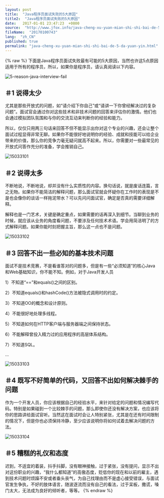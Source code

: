 ```yaml
---
layout: post
title:  "Java程序员面试失败的5大原因"
title2:  "Java程序员面试失败的5大原因"
date:   2017-01-01 23:47:23  +0800
source:  "http://www.jfox.info/java-cheng-xu-yuan-mian-shi-shi-bai-de-5-da-yuan-yin.html"
fileName:  "20170100743"
lang:  "zh_CN"
published: true
permalink: "java-cheng-xu-yuan-mian-shi-shi-bai-de-5-da-yuan-yin.html"
---
```

{% raw %}
下面是Java程序员面试失败最有可能的5大原因，当然也许这5点原因适用于所有的程序员，所以，如果你是程序员，请认真阅读以下内容。

![5-reason-java-interview-fail](/wp-content/uploads/2015/04/5-reason-java-interview-fail.png)

## ＃1 说得太少

尤其是那些开放式的问题，如“请介绍下你自己”或“请讲一下你曾经解决过的复杂问题”。面试官会通过你对这些技术和非技术问题的回答来评估你的激情。他们也会通过模拟团队氛围和与你的交流互动来判断你的经验和能力。

所以，仅仅只用两三句话来回答不但不能显示出你对这个专业的兴趣，还会让整个面试过程显得非常无聊。如果你不能很好地说明你的经验、成就和技能可以给企业带来的价值，那么你的竞争力毫无疑问就高不起来。所以，你需要对一些最常见的开放式问答作充分的准备，学会推销自己。

![15033101](/wp-content/uploads/2015/04/15033101.png)

## ＃2 说得太多

不断地说，不断地说，却并没有什么实质性的内容。换句话说，就是废话连篇，言之无物。如果你不能简洁的解释问题，那么面试官就会怀疑你在工作时的表现是不是也会像你的谈话一样拖泥带水？可以先问问面试官，确定是否真的需要详细解释。

解释也是一门艺术，关键是确定重点，如果需要的话再深入到细节。当聊到业务的时候，就应该从业务的角度看问题，不要涉及任何技术术语。学会用简洁明了的方式解释问题。如果你能时刻把握主旨，那么这一点也不是问题。

![15033102](/wp-content/uploads/2015/04/15033102.png)

## ＃3 回答不出一些必知的基本技术问题

面试不是技术竞赛，不是看谁答对的问题多，但是有一些“必须知道”的核心Java和Web基础知识，你不能不知。例如，对于Java开发人员

1）不知道“==”和equals()之间的区别。

2）不知道equals()和hashCode()方法被隐式调用时的约定。

3）不知道OO的概念和设计原则。

4）不能很好地处理多线程。

5）不知道如何在HTTP客户端与服务器端之间保持状态。

6）不能解释曾投入精力过的应用程序的高层体系结构。

7）不知道SQL。

…

![15033103](/wp-content/uploads/2015/04/15033103.png)

## ＃4 既写不好简单的代码，又回答不出如何解决棘手的问题

作为一个开发人员，你应该根据自己的经验水平，来针对给定的问题和情况编写代码。特别是如果碰到一个比较棘手的问题，那么即使你还没有解决方案，也应该将你的思路讲给面试官听。当然这在面试时会让人特别紧张，尤其是在还有时间限制的情况下，但是你也必须保持冷静，至少应该说明你将如何试着去解决问题的方法。

![15033104](/wp-content/uploads/2015/04/15033104.png)

## ＃5  糟糕的礼仪和态度

迟到，不适宜的着装，抖手抖脚，没有眼神接触，过于紧张，没有提问，显示不出对这份职业的兴趣，“我什么都知道”的高傲态度，贬低你的现在和以前的雇主，遇到技术问题时烦躁不安或者垂头丧气，为自己找理由而不是虚心接受错误，与面试官发生争执，不好的肢体语言，随波逐流而没有自己的看法，过于呆板，撒谎，嗓门太大，无法成为良好的倾听者，等等。
{% endraw %}
